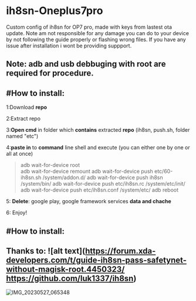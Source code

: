 # ih8sn-Oneplus7pro
Custom config of ih8sn for OP7 pro, made with keys from lastest ota update.
Note am not responsible for any damage you can do to your device by not following the guide properly or flashing wrong files. If you have any issue after installation i wont be providing suppport.


Note: **adb** and **usb debbuging with root** are **required** for procedure.
-------------------------------------------------------------------------------------------------------------------------
#How to install:
-------------------------------------------------------------------------------------------------------------------------
1:Download **repo**

2:Extract repo

3:**Open cmd** in folder which **contains** extracted **repo** (ih8sn, push.sh, folder named "etc")

4:**paste in** to **command** line shell and execute (you can either one by one or all at once)
>adb wait-for-device root  
>adb wait-for-device remount
>adb wait-for-device push etc/60-ih8sn.sh /system/addon.d/
>adb wait-for-device push ih8sn /system/bin/
>adb wait-for-device push etc/ih8sn.rc /system/etc/init/
>adb wait-for-device push etc/ih8sn.conf /system/etc/
>adb reboot

5: **Delete**: google play, google framework services **data and chache**

6: Enjoy!

#How to install:
-------------------------------------------------------------------------------------------------------------------------


Thanks to: ![alt text](https://forum.xda-developers.com/t/guide-ih8sn-pass-safetynet-without-magisk-root.4450323/
          https://github.com/luk1337/ih8sn)
----------------------------------------------------------------------------------------------------------

![IMG_20230527_065348](https://github.com/N3kowarriorCZenchilada/ih8sn-Oneplus7pro/assets/118403968/8f083b8a-fd2a-45c9-8378-7bad03d7b61c)

